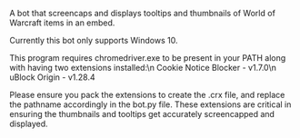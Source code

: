 A bot that screencaps and displays tooltips and thumbnails of World of Warcraft items in an embed.

Currently this bot only supports Windows 10.

This program requires chromedriver.exe to be present in your PATH along with having two extensions installed:\n
Cookie Notice Blocker - v1.7.0\n
uBlock Origin - v1.28.4

Please ensure you pack the extensions to create the .crx file, and replace the pathname accordingly in the bot.py file.
These extensions are critical in ensuring the thumbnails and tooltips get accurately screencapped and displayed.
